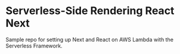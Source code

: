 # Serverless-Side Rendering React Next
Sample repo for setting up Next and React on AWS Lambda with the Serverless Framework.